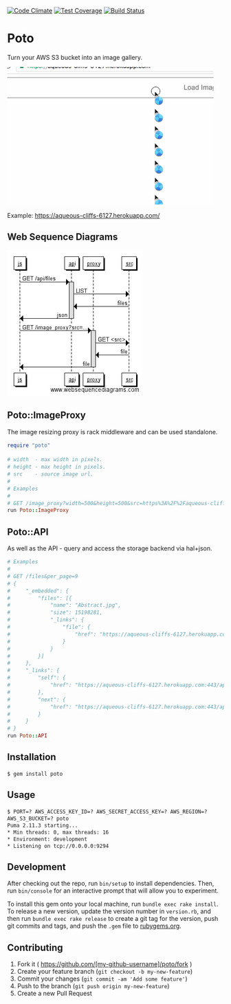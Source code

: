 [![Code Climate](https://codeclimate.com/github/jamesmoriarty/poto/badges/gpa.svg)](https://codeclimate.com/github/jamesmoriarty/poto) [![Test Coverage](https://codeclimate.com/github/jamesmoriarty/poto/badges/coverage.svg)](https://codeclimate.com/github/jamesmoriarty/poto/coverage) [![Build Status](https://travis-ci.org/jamesmoriarty/poto.svg?branch=master)](https://travis-ci.org/jamesmoriarty/poto)

# Poto

Turn your AWS S3 bucket into an image gallery.

![Demo GIF](/doc/Demo.gif "Demo GIF")

Example: https://aqueous-cliffs-6127.herokuapp.com/

## Web Sequence Diagrams

![Web Sequence Diagrams](/doc/Poto.png "Web Sequence Diagrams")

## Poto::ImageProxy

The image resizing proxy is rack middleware and can be used standalone.

```ruby
require "poto"

# width  - max width in pixels.
# height - max height in pixels.
# src    - source image url.
#
# Examples
#
# GET /image_proxy?width=500&height=500&src=https%3A%2F%2Faqueous-cliffs-6127.herokuapp.com%3A443%2Fapi%2Ffiles%2FRGVhdGggVmFsbGV5LmpwZw%3D%3D%250A
run Poto::ImageProxy
```

## Poto::API

As well as the API - query and access the storage backend via hal+json.

```ruby
# Examples
#
# GET /files&per_page=9
# {
#     "_embedded": {
#         "files": [{
#             "name": "Abstract.jpg",
#             "size": 15198281,
#             "_links": {
#                 "file": {
#                     "href": "https://aqueous-cliffs-6127.herokuapp.com:443/api/files/QWJzdHJhY3QuanBn%0A"
#                 }
#             }
#         }]
#     },
#     "_links": {
#         "self": {
#             "href": "https://aqueous-cliffs-6127.herokuapp.com:443/api/files?page="
#         },
#         "next": {
#             "href": "https://aqueous-cliffs-6127.herokuapp.com:443/api/files?page=Death+Valley.jpg&per_page=9"
#         }
#     }
# }
run Poto::API
```

## Installation

    $ gem install poto

## Usage

    $ PORT=? AWS_ACCESS_KEY_ID=? AWS_SECRET_ACCESS_KEY=? AWS_REGION=? AWS_S3_BUCKET=? poto
    Puma 2.11.3 starting...
    * Min threads: 0, max threads: 16
    * Environment: development
    * Listening on tcp://0.0.0.0:9294

## Development

After checking out the repo, run `bin/setup` to install dependencies. Then, run `bin/console` for an interactive prompt that will allow you to experiment.

To install this gem onto your local machine, run `bundle exec rake install`. To release a new version, update the version number in `version.rb`, and then run `bundle exec rake release` to create a git tag for the version, push git commits and tags, and push the `.gem` file to [rubygems.org](https://rubygems.org).

## Contributing

1. Fork it ( https://github.com/[my-github-username]/poto/fork )
2. Create your feature branch (`git checkout -b my-new-feature`)
3. Commit your changes (`git commit -am 'Add some feature'`)
4. Push to the branch (`git push origin my-new-feature`)
5. Create a new Pull Request
